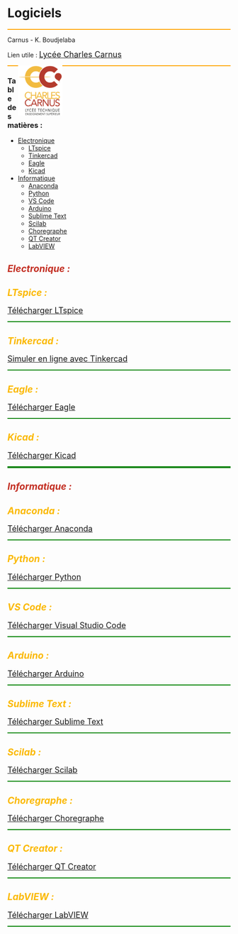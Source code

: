 # Logiciels

<div style="border:thin solid orange">
</div>

Carnus - K. Boudjelaba


Lien utile : <font size="4"><a href="https:www.carnus.fr" class="button" target="_blank"><span class="user">Lycée Charles Carnus</span></a></font>
   
<img src="https://raw.githubusercontent.com/boudjelaba/Utiles/master/Logo/Carnus_1.png"
     alt="Markdown Monster icon"
     style="float: right; margin-right: 380px;" 
     width=100cm  />

<div style="border:thin solid orange">
</div>


<div class="alert alert-block alert-info">
    
### Table des matières :

* <a href="#EL">Electronique </a> <br>
    * <a href="#LTS">LTspice </a> <br>
    * <a href="#TK">Tinkercad </a> <br>
    * <a href="#EG">Eagle </a> <br>
    * <a href="#KD">Kicad </a> <br>
* <a href="#IN">Informatique </a> <br>
    * <a href="#AN">Anaconda </a> <br>
    * <a href="#PY">Python </a> <br>
    * <a href="#VS">VS Code </a> <br>
    * <a href="#AR">Arduino </a> <br>
    * <a href="#ST">Sublime Text </a> <br>
    * <a href="#SC">Scilab </a> <br>
    * <a href="#CH">Choregraphe </a> <br>
    * <a href="#QT">QT Creator </a> <br>
    * <a href="#LV">LabVIEW </a> <br>
</div>    

<a id="EL"></a>
## <cite><font color="C32F23"> Electronique : </font></cite>

<a id="LTS"></a>
## <cite><font color="FBB903"> LTspice : </font></cite>

<font size="4"><a href="https://www.analog.com/en/design-center/design-tools-and-calculators/ltspice-simulator.html" class="button" target="_blank"><span class="user">Télécharger LTspice</span></a></font>

<div style="border:thin solid green">
</div>

<a id="TK"></a> 
## <cite><font color="#FBB903"> Tinkercad : </font></cite>

<font size="4"><a href="https://www.tinkercad.com/" class="button" target="_blank"><span class="user">Simuler en ligne avec Tinkercad</span></a></font>


<div style="border:thin solid green">
</div>

<a id="EG"></a>
## <cite><font color="FBB903"> Eagle : </font></cite>

<font size="4"><a href="https://www.autodesk.fr/products/eagle/free-download" class="button" target="_blank"><span class="user">Télécharger Eagle</span></a></font>

<div style="border:thin solid green">
</div>

<a id="KD"></a>
## <cite><font color="FBB903"> Kicad : </font></cite>

<font size="4"><a href="https://www.kicad.org/download/" class="button" target="_blank"><span class="user">Télécharger Kicad</span></a></font>

<div style="border:thin solid green">
</div>



<div style="border:thin solid green">
</div>

<a id="IN"></a>
## <cite><font color="C32F23"> Informatique : </font></cite>


<a id="AN"></a>
## <cite><font color="FBB903"> Anaconda : </font></cite>

<font size="4"><a href="https://www.anaconda.com/products/individual" class="button" target="_blank"><span class="user">Télécharger Anaconda </span></a></font>

<div style="border:thin solid green">
</div>

<a id="PY"></a>
## <cite><font color="FBB903"> Python : </font></cite>

<font size="4"><a href="https://www.python.org/downloads/" class="button" target="_blank"><span class="user">Télécharger Python </span></a></font>

<div style="border:thin solid green">
</div>

<a id="VS"></a>
## <cite><font color="FBB903"> VS Code : </font></cite>

<font size="4"><a href="https://code.visualstudio.com/Download" class="button" target="_blank"><span class="user">Télécharger Visual Studio Code </span></a></font>

<div style="border:thin solid green">
</div>

<a id="AR"></a>
## <cite><font color="FBB903"> Arduino : </font></cite>

<font size="4"><a href="https://www.arduino.cc/en/software" class="button" target="_blank"><span class="user">Télécharger Arduino </span></a></font>

<div style="border:thin solid green">
</div>

<a id="ST"></a>
## <cite><font color="FBB903"> Sublime Text : </font></cite>

<font size="4"><a href="https://www.sublimetext.com/download" class="button" target="_blank"><span class="user">Télécharger Sublime Text </span></a></font>

<div style="border:thin solid green">
</div>

<a id="SC"></a>
## <cite><font color="FBB903"> Scilab : </font></cite>

<font size="4"><a href="https://www.scilab.org/download/6.1.1" class="button" target="_blank"><span class="user">Télécharger Scilab </span></a></font>

<div style="border:thin solid green">
</div>

<a id="CH"></a>
## <cite><font color="FBB903"> Choregraphe : </font></cite>

<font size="4"><a href="https://www.softbankrobotics.com/emea/en/support/nao-6/downloads-softwares/former-versions?os=45&category=39" class="button" target="_blank"><span class="user">Télécharger Choregraphe </span></a></font>

<div style="border:thin solid green">
</div>

<a id="QT"></a>
## <cite><font color="FBB903"> QT Creator : </font></cite>

<font size="4"><a href="https://www.qt.io/download-qt-installer?hsCtaTracking=99d9dd4f-5681-48d2-b096-470725510d34%7C074ddad0-fdef-4e53-8aa8-5e8a876d6ab4" class="button" target="_blank"><span class="user">Télécharger QT Creator </span></a></font>

<div style="border:thin solid green">
</div>

<a id="LV"></a>
## <cite><font color="FBB903"> LabVIEW : </font></cite>

<font size="4"><a href="https://www.ni.com/fr-fr/support/downloads/software-products/download.academic-site-license.html#413036" class="button" target="_blank"><span class="user">Télécharger LabVIEW </span></a></font>


<div style="border:thin solid green">
</div>
